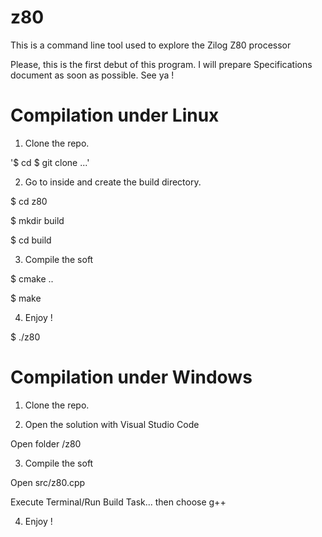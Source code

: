 # z80
This is a command line tool used to explore the Zilog Z80 processor

Please, this is the first debut of this program. I will prepare Specifications document as soon as possible.
See ya !

# Compilation under Linux
1. Clone the repo.

'$ cd <bla>
$ git clone ...'

2. Go to inside and create the build directory.

$ cd z80

$ mkdir build

$ cd build

3. Compile the soft

$ cmake ..

$ make

4. Enjoy !

$ ./z80

# Compilation under Windows
1. Clone the repo.

2. Open the solution with Visual Studio Code

Open folder <bla>/z80

3. Compile the soft

Open src/z80.cpp

Execute Terminal/Run Build Task... then choose g++

4. Enjoy !
